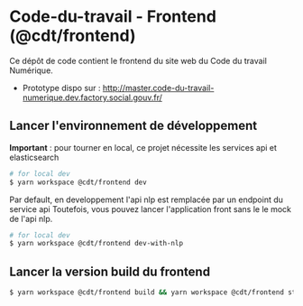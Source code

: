 # Code-du-travail - Frontend (@cdt/frontend)

Ce dépôt de code contient le frontend du site web du Code du travail Numérique.

- Prototype dispo sur : http://master.code-du-travail-numerique.dev.factory.social.gouv.fr/

## Lancer l'environnement de développement

**Important** : pour tourner en local, ce projet nécessite les services api et elasticsearch  

```sh
# for local dev
$ yarn workspace @cdt/frontend dev
```
Par default, en developpement l'api nlp est remplacée par un endpoint du service api
Toutefois, vous pouvez lancer l'application front sans le le mock de l'api nlp.

```sh
# for local dev
$ yarn workspace @cdt/frontend dev-with-nlp
```

## Lancer la version build du frontend

```sh
$ yarn workspace @cdt/frontend build && yarn workspace @cdt/frontend start
```
